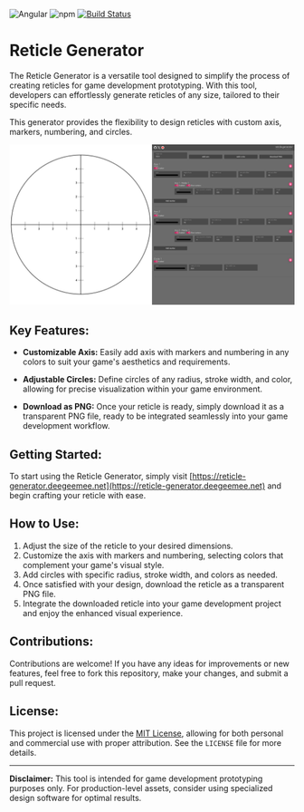 ![Angular](https://img.shields.io/badge/angular-18.0.5-brightgreen)
![npm](https://img.shields.io/badge/npm-10.5.2-brightgreen)
[![Build Status](https://jenkins.indivirtuell.net/buildStatus/icon?job=deegeemee%2Freticle-generator%2Fmain)](https://jenkins.indivirtuell.net/job/deegeemee/job/reticle-generator/job/main/)

# Reticle Generator

The Reticle Generator is a versatile tool designed to simplify the process of creating reticles for game development prototyping. With this tool, developers can effortlessly generate reticles of any size, tailored to their specific needs.

This generator provides the flexibility to design reticles with custom axis, markers, numbering, and circles.

![Generator screenshot](project/assets/screenshot-1920x1080.jpg)

## Key Features:

- **Customizable Axis:** Easily add axis with markers and numbering in any colors to suit your game's aesthetics and requirements.

- **Adjustable Circles:** Define circles of any radius, stroke width, and color, allowing for precise visualization within your game environment.

- **Download as PNG:** Once your reticle is ready, simply download it as a transparent PNG file, ready to be integrated seamlessly into your game development workflow.

## Getting Started:

To start using the Reticle Generator, simply visit [https://reticle-generator.deegeemee.net](https://reticle-generator.deegeemee.net) and begin crafting your reticle with ease.

## How to Use:

1. Adjust the size of the reticle to your desired dimensions.
2. Customize the axis with markers and numbering, selecting colors that complement your game's visual style.
3. Add circles with specific radius, stroke width, and colors as needed.
4. Once satisfied with your design, download the reticle as a transparent PNG file.
5. Integrate the downloaded reticle into your game development project and enjoy the enhanced visual experience.

## Contributions:

Contributions are welcome! If you have any ideas for improvements or new features, feel free to fork this repository, make your changes, and submit a pull request.

## License:

This project is licensed under the [MIT License](https://github.com/deegeemee/reticle-generator/blob/main/LICENSE), allowing for both personal and commercial use with proper attribution. See the `LICENSE` file for more details.

---

**Disclaimer:** This tool is intended for game development prototyping purposes only. For production-level assets, consider using specialized design software for optimal results.
